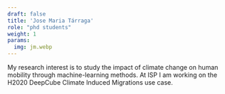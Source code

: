 ```yaml
---
draft: false
title: 'Jose Maria Tárraga'
role: "phd students"
weight: 1
params:
  img: jm.webp
---
```


My research interest is to study the impact of climate change on human mobility through machine-learning methods. At ISP I am working on the H2020 DeepCube Climate Induced Migrations use case.

